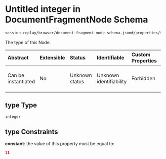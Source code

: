 # Untitled integer in DocumentFragmentNode Schema

```txt
session-replay/browser/document-fragment-node-schema.json#/properties/type
```

The type of this Node.

| Abstract            | Extensible | Status         | Identifiable            | Custom Properties | Additional Properties | Access Restrictions | Defined In                                                                                                                      |
| :------------------ | :--------- | :------------- | :---------------------- | :---------------- | :-------------------- | :------------------ | :------------------------------------------------------------------------------------------------------------------------------ |
| Can be instantiated | No         | Unknown status | Unknown identifiability | Forbidden         | Allowed               | Read only           | [document-fragment-node-schema.json\*](../out/session-replay/browser/document-fragment-node-schema.json "open original schema") |

## type Type

`integer`

## type Constraints

**constant**: the value of this property must be equal to:

```json
11
```
